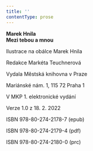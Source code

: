 ```yaml
---
title: ''
contentType: prose
---
```


<section>

**Marek Hnila  
Mezi tebou a mnou**

</section>

<section>

Ilustrace na obálce Marek Hnila

Redakce Markéta Teuchnerová

</section>

<section>

Vydala Městská knihovna v Praze

Mariánské nám. 1, 115 72 Praha 1

</section>

<section>

V MKP 1. elektronické vydání

Verze 1.0 z 18. 2. 2022

</section>

<section>

ISBN 978-80-274-2178-7 (epub)

ISBN 978-80-274-2179-4 (pdf)

ISBN 978-80-274-2180-0 (prc)

</section>

